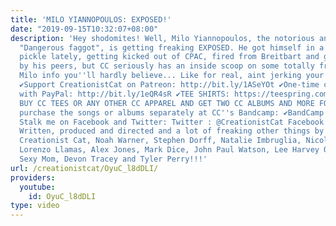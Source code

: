 ```yaml
---
title: 'MILO YIANNOPOULOS: EXPOSED!'
date: "2019-09-15T10:32:07+08:00"
description: 'Hey shodomites! Well, Milo Yiannopoulos, the notorious and ever sho
  "Dangerous faggot", is getting freaking EXPOSED. He got himself in a bit of a freaking
  pickle lately, getting kicked out of CPAC, fired from Breitbart and generally humiliated
  by his peers, but CC seriously has an inside scoop on some totally freaking scandalous
  Milo info you''ll hardly believe... Like for real, aint jerking your chain brah.
  ✔Support CreationistCat on Patreon: http://bit.ly/1ASeYOt ✔One-time contribution
  with PayPal: http://bit.ly/1eQR4sR ✔TEE SHIRTS: https://teespring.com/stores/creationist-cat
  BUY CC TEES OR ANY OTHER CC APPAREL AND GET TWO CC ALBUMS AND MORE FOR FREE! Or
  purchase the songs or albums separately at CC''s Bandcamp: ✔BandCamp! https://creationistcat.bandcamp.com/album/creationist-cat-presents-an-alt-right-christmas
  Stalk me on Facebook and Twitter: Twitter : @CreationistCat Facebook : CreationistCat
  Written, produced and directed and a lot of freaking other things by Vadim Newquist,
  Creationist Cat, Noah Warner, Stephen Dorff, Natalie Imbruglia, Nicolette Sheridan,
  Lorenzo Llamas, Alex Jones, Mark Dice, John Paul Watson, Lee Harvey Oswald, Your
  Sexy Mom, Devon Tracey and Tyler Perry!!!'
url: /creationistcat/OyuC_l8dDLI/
providers:
  youtube:
    id: OyuC_l8dDLI
type: video
---
```

